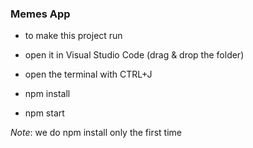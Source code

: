 ###  Memes App

- to make this project run

- open it in Visual Studio Code (drag & drop the folder)

- open the terminal with CTRL+J

- npm install

- npm start

*Note*: we do npm install only the first time
